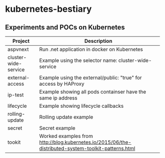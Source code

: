 # kubernetes-bestiary

Experiments and POCs on Kubernetes
----------------------------------


Project               | Description
----------------------|-----------------------------------------------------------------------------------------------------
aspvnext              | Run .net application in docker on Kubernetes
cluster-wide-service  | Example using the selector name: cluster-wide-service
external-access       | Example using the external/public: "true" for access by HAProxy
ip-test               | Example showing all pods containser have the same ip address
lifecycle             | Example showing lifecycle callbacks
rolling-update        | Rolling update example
secret                | Secret example
tookit                | Worked examples from http://blog.kubernetes.io/2015/06/the-distributed-system-toolkit-patterns.html

